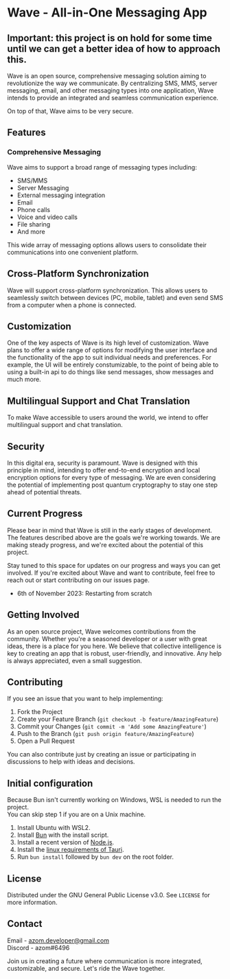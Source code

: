 # Wave - All-in-One Messaging App

## Important: this project is on hold for some time until we can get a better idea of how to approach this.

Wave is an open source, comprehensive messaging solution aiming to revolutionize the way we communicate. By centralizing SMS, MMS, server messaging, email, and other messaging types into one application, Wave intends to provide an integrated and seamless communication experience.

On top of that, Wave aims to be very secure.

## Features

### Comprehensive Messaging

Wave aims to support a broad range of messaging types including:

-   SMS/MMS
-   Server Messaging
-   External messaging integration
-   Email
-   Phone calls
-   Voice and video calls
-   File sharing
-   And more

This wide array of messaging options allows users to consolidate their communications into one convenient platform.

## Cross-Platform Synchronization

Wave will support cross-platform synchronization. This allows users to seamlessly switch between devices (PC, mobile, tablet) and even send SMS from a computer when a phone is connected.

## Customization

One of the key aspects of Wave is its high level of customization. Wave plans to offer a wide range of options for modifying the user interface and the functionality of the app to suit individual needs and preferences. For example, the UI will be entirely constumizable, to the point of being able to using a built-in api to do things like send messages, show messages and much more.

## Multilingual Support and Chat Translation

To make Wave accessible to users around the world, we intend to offer multilingual support and chat translation.

## Security

In this digital era, security is paramount. Wave is designed with this principle in mind, intending to offer end-to-end encryption and local encryption options for every type of messaging. We are even considering the potential of implementing post quantum cryptography to stay one step ahead of potential threats.

## Current Progress

Please bear in mind that Wave is still in the early stages of development. The features described above are the goals we're working towards. We are making steady progress, and we're excited about the potential of this project.

Stay tuned to this space for updates on our progress and ways you can get involved. If you're excited about Wave and want to contribute, feel free to reach out or start contributing on our issues page.

* 6th of November 2023: Restarting from scratch

## Getting Involved

As an open source project, Wave welcomes contributions from the community. Whether you're a seasoned developer or a user with great ideas, there is a place for you here. We believe that collective intelligence is key to creating an app that is robust, user-friendly, and innovative. Any help is always appreciated, even a small suggestion.

## Contributing

If you see an issue that you want to help implementing:

1. Fork the Project
2. Create your Feature Branch (`git checkout -b feature/AmazingFeature`)
3. Commit your Changes (`git commit -m 'Add some AmazingFeature'`)
4. Push to the Branch (`git push origin feature/AmazingFeature`)
5. Open a Pull Request

You can also contribute just by creating an issue or participating in discussions to help with ideas and decisions.

## Initial configuration

Because Bun isn't currently working on Windows, WSL is needed to run the project.  
You can skip step 1 if you are on a Unix machine.

1. Install Ubuntu with WSL2.
2. Install [Bun](https://bun.sh) with the install script.
3. Install a recent version of [Node.js](https://www.digitalocean.com/community/tutorials/how-to-install-node-js-on-ubuntu-20-04#option-3-installing-node-using-the-node-version-manager).
4. Install the [linux requirements of Tauri](https://tauri.app/v1/guides/getting-started/prerequisites#setting-up-linux).
5. Run `bun install` followed by `bun dev` on the root folder.

## License

Distributed under the GNU General Public License v3.0. See `LICENSE` for more information.

## Contact

Email - azom.developer@gmail.com <br>
Discord - azom#6496 <br>

Join us in creating a future where communication is more integrated, customizable, and secure. Let's ride the Wave together.
